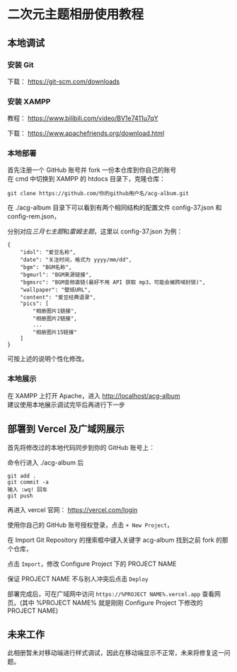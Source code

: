 # 二次元主题相册使用教程

## 本地调试

### 安装 Git
下载： <https://git-scm.com/downloads>

### 安装 XAMPP
教程： <https://www.bilibili.com/video/BV1e7411u7qY>

下载： <https://www.apachefriends.org/download.html>

### 本地部署
首先注册一个 GitHub 账号并 fork 一份本仓库到你自己的账号
<br>
在 cmd 中切换到 XAMPP 的 htdocs 目录下，克隆仓库：
```
git clone https://github.com/你的github用户名/acg-album.git
```

在 ./acg-album 目录下可以看到有两个相同结构的配置文件 config-37.json 和 config-rem.json，

分别对应*三月七主题*和*雷姆主题*，这里以 config-37.json 为例：

```
{
    "idol": "爱豆名称",
    "date": "关注时间，格式为 yyyy/mm/dd",
    "bgm": "BGM名称",
    "bgmurl": "BGM来源链接",
    "bgmsrc": "BGM音频直链(最好不用 API 获取 mp3，可能会被跨域封锁)",
    "wallpaper": "壁纸URL",
    "content": "爱豆经典语录",
    "pics": [
        "相册图片1链接",
        "相册图片2链接",
        ...
        "相册图片15链接"
    ]
}
```

可按上述的说明个性化修改。

### 本地展示
在 XAMPP 上打开 Apache，进入 <http://localhost/acg-album>
<br>
建议使用本地展示调试完毕后再进行下一步

## 部署到 Vercel 及广域网展示
首先将修改过的本地代码同步到你的 GitHub 账号上：

命令行进入 ./acg-album 后
```
git add .
git commit -a
输入 :wq! 回车
git push
```

再进入 vercel 官网： <https://vercel.com/login>

使用你自己的 GitHub 账号授权登录，点击 `+ New Project`，

在 Import Git Repository 的搜索框中键入关键字 acg-album 找到之前 fork 的那个仓库，

点击 `Import`，修改 Configure Project 下的 PROJECT NAME 

保证 PROJECT NAME 不与别人冲突后点击 `Deploy`

部署完成后，可在广域网中访问 `https://%PROJECT NAME%.vercel.app` 查看网页。(其中 %PROJECT NAME% 就是刚刚 Configure Project 下修改的 PROJECT NAME)

## 未来工作
此相册暂未对移动端进行样式调试，因此在移动端显示不正常，未来将修复这一问题。
